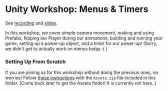 # Unity Workshop: Menus & Timers
See [recording](https://youtu.be/4hGKcVtZX6E) and [slides](https://docs.google.com/presentation/d/19ghZdlhtANB9Cn5kbYG__AdaOiaw4GTLhKEqj0lP-2g/edit?usp=sharing).

In this workshop, we cover simple camera movement, making and using Prefabs, flipping our Player during our animations, building and running your game, setting up a power-up object, and a timer for our power-up! (Sorry, we didn't get to actually work on menus today :( )

### Setting Up From Scratch
If you are joining us for this workshop without doing the previous ones, no worries! Follow [these instructions](./../Setting%20up%20a%20Project/README.md) with the `Assets.zip` file included in this folder. (Come back later to get the Assets folder! It is currently not here..)